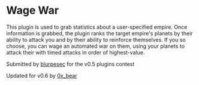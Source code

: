 # Wage War

This plugin is used to grab statistics about a user-specified empire. Once information is grabbed, the plugin ranks the target empire's planets by their ability to attack you and by their ability to reinforce themselves. If you so choose, you can wage an automated war on them, using your planets to attack their with timed attacks in order of highest-value. 

Submitted by [blurpesec](https://github.com/blurpesec) for the v0.5 plugins contest

Updated for v0.6 by [0x_bear](https://github.com/0x-bear)
